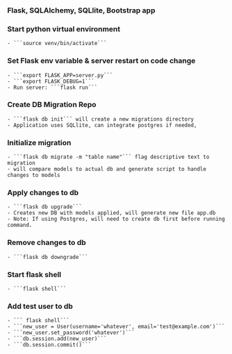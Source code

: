 ### Flask, SQLAlchemy, SQLlite, Bootstrap app

### Start python virtual environment
    - ```source venv/bin/activate```


### Set Flask env variable & server restart on code change
    - ```export FLASK_APP=server.py```
    - ```export FLASK_DEBUG=1```
    - Run server: ```flask run```

### Create DB Migration Repo
    - ```flask db init``` will create a new migrations directory
    - Application uses SQLlite, can integrate postgres if needed,

### Initialize migration
    - ```flask db migrate -m "table name"``` flag descriptive text to migration
    - will compare models to actual db and generate script to handle changes to models

### Apply changes to db
    - ```flask db upgrade```
    - Creates new DB with models applied, will generate new file app.db
    - Note: If using Postgres, will need to create db first before running command.

### Remove changes to db
    - ```flask db downgrade```

### Start flask shell
    - ```flask shell``` 

### Add test user to db
    - ``` flask shell```
    - ```new_user = User(username='whatever', email='test@example.com')```
    - ```new_user.set_password('whatever')```
    - ```db.session.add(new_user)```
    - ```db.session.commit()```